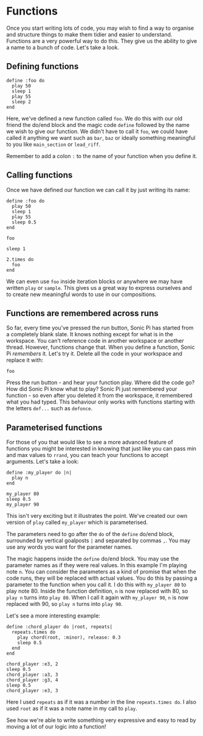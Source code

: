 # Functions

Once you start writing lots of code, you may wish to find a way to
organise and structure things to make them tidier and easier to
understand. Functions are a very powerful way to do this. They give us
the ability to give a name to a bunch of code. Let's take a look.

## Defining functions

```
define :foo do
  play 50
  sleep 1
  play 55
  sleep 2
end
```

Here, we've defined a new function called `foo`. We do this with our old
friend the do/end block and the magic code `define` followed by the name
we wish to give our function. We didn't have to call it `foo`, we could
have called it anything we want such as `bar`, `baz` or ideally
something meaningful to you like `main_section` or `lead_riff`.

Remember to add a colon `:` to the name of your function when you define
it.

## Calling functions

Once we have defined our function we can call it by just writing its
name:

```
define :foo do
  play 50
  sleep 1
  play 55
  sleep 0.5
end

foo

sleep 1

2.times do
  foo
end
```

We can even use `foo` inside iteration blocks or anywhere we may have
written `play` or `sample`. This gives us a great way to express
ourselves and to create new meaningful words to use in our compositions.

## Functions are remembered across runs

So far, every time you've pressed the run button, Sonic Pi has started
from a completely blank slate. It knows nothing except for what is in
the workspace. You can't reference code in another workspace or another
thread. However, functions change that. When you define a function,
Sonic Pi *remembers* it. Let's try it. Delete all the code in your
workspace and replace it with:

```
foo
```

Press the run button - and hear your function play. Where did the code
go? How did Sonic Pi know what to play? Sonic Pi just remembered your
function - so even after you deleted it from the workspace, it
remembered what you had typed. This behaviour only works with functions
starting with the letters `def...` such as `defonce`.

## Parameterised functions

For those of you that would like to see a more advanced feature of
functions you might be interested in knowing that just like you can pass
min and max values to `rrand`, you can teach your functions to accept
arguments. Let's take a look:

```
define :my_player do |n|
  play n
end

my_player 80
sleep 0.5
my_player 90
```

This isn't very exciting but it illustrates the point. We've created our
own version of `play` called `my_player` which is parameterised.

The parameters need to go after the `do` of the `define` do/end block,
surrounded by vertical goalposts `|` and separated by commas `,`. You
may use any words you want for the parameter names.

The magic happens inside the `define` do/end block. You may use the
parameter names as if they were real values. In this example I'm playing
note `n`.  You can consider the parameters as a kind of promise that
when the code runs, they will be replaced with actual values. You do
this by passing a parameter to the function when you call it. I do this
with `my_player 80` to play note 80. Inside the function definition, `n`
is now replaced with 80, so `play n` turns into `play 80`. When I call
it again with `my_player 90`, `n` is now replaced with 90, so `play n`
turns into `play 90`.

Let's see a more interesting example:


``` 
define :chord_player do |root, repeats| 
  repeats.times do
    play chord(root, :minor), release: 0.3
    sleep 0.5
  end
end

chord_player :e3, 2
sleep 0.5
chord_player :a3, 3
chord_player :g3, 4
sleep 0.5
chord_player :e3, 3

```

Here I used `repeats` as if it was a number in the line `repeats.times
do`. I also used `root` as if it was a note name in my call to `play`.


See how we're able to write something very expressive and easy to read
by moving a lot of our logic into a function!
